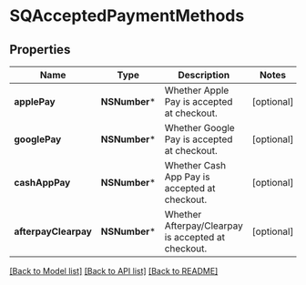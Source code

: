 # SQAcceptedPaymentMethods

## Properties
Name | Type | Description | Notes
------------ | ------------- | ------------- | -------------
**applePay** | **NSNumber*** | Whether Apple Pay is accepted at checkout. | [optional] 
**googlePay** | **NSNumber*** | Whether Google Pay is accepted at checkout. | [optional] 
**cashAppPay** | **NSNumber*** | Whether Cash App Pay is accepted at checkout. | [optional] 
**afterpayClearpay** | **NSNumber*** | Whether Afterpay/Clearpay is accepted at checkout. | [optional] 

[[Back to Model list]](../README.md#documentation-for-models) [[Back to API list]](../README.md#documentation-for-api-endpoints) [[Back to README]](../README.md)


